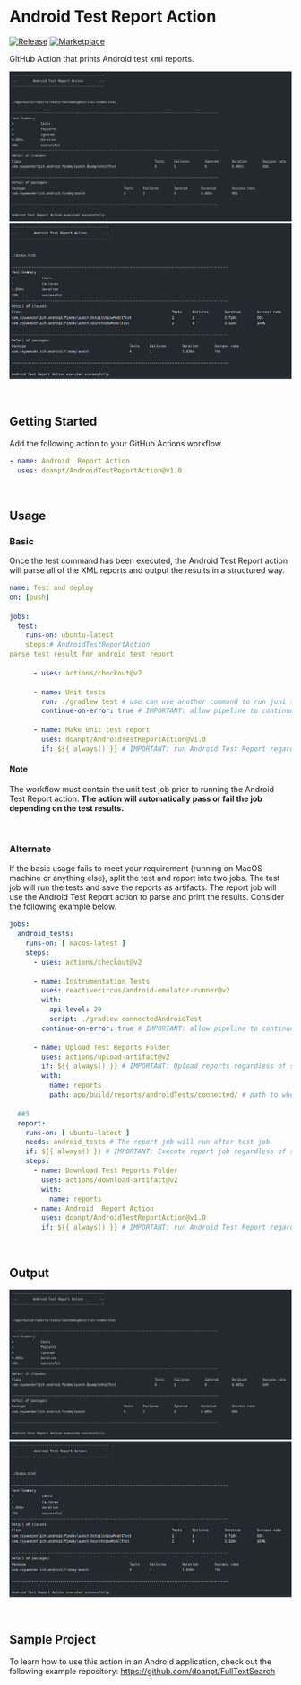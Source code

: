 # Android Test Report Action

[![Release](https://github.com/doanpt/AndroidTestReportAction/blob/main/images/release_verion.svg)](https://github.com/doanpt/AndroidTestReportAction/releases)
[![Marketplace](https://img.shields.io/badge/GitHub-Marketplace-orange.svg)](https://github.com/marketplace/actions/android-report-action)

GitHub Action that prints Android test xml reports.

![action](./images/output1.png)
![action](./images/output2.png)

<br>

## Getting Started

Add the following action to your GitHub Actions workflow.

```yml
- name: Android  Report Action
  uses: doanpt/AndroidTestReportAction@v1.0
```

<br>

## Usage

### Basic

Once the test command has been executed, the Android Test Report action will parse all of the XML reports and output the results in a structured way.

```yml
name: Test and deploy
on: [push]

jobs:
  test:
    runs-on: ubuntu-latest
    steps:# AndroidTestReportAction
parse test result for android test report

      - uses: actions/checkout@v2

      - name: Unit tests
        run: ./gradlew test # use can use another command to run juni test like: ./gradlew testDebugUnitTest
        continue-on-error: true # IMPORTANT: allow pipeline to continue to Android Test Report step

      - name: Make Unit test report
        uses: doanpt/AndroidTestReportAction@v1.0
        if: ${{ always() }} # IMPORTANT: run Android Test Report regardless
```
#### Note
The workflow must contain the unit test job prior to running the Android Test Report action. **The action will automatically pass or fail the job depending on the test results.**

<br>

### Alternate

If the basic usage fails to meet your requirement (running on MacOS machine or anything else), split the test and report into two jobs. The test job will run the tests and save the reports as artifacts. The report job will use the Android Test Report action to parse and print the results. Consider the following example below.

```yml
jobs:
  android_tests:
    runs-on: [ macos-latest ]
    steps:
      - uses: actions/checkout@v2

      - name: Instrumentation Tests
        uses: reactivecircus/android-emulator-runner@v2
        with:
          api-level: 29
          script: ./gradlew connectedAndroidTest
        continue-on-error: true # IMPORTANT: allow pipeline to continue to Android Test Report step
        
      - name: Upload Test Reports Folder
        uses: actions/upload-artifact@v2
        if: ${{ always() }} # IMPORTANT: Upload reports regardless of status
        with:
          name: reports
          path: app/build/reports/androidTests/connected/ # path to where the xml test results are stored

  ##5
  report:
    runs-on: [ ubuntu-latest ]
    needs: android_tests # The report job will run after test job
    if: ${{ always() }} # IMPORTANT: Execute report job regardless of status
    steps:
      - name: Download Test Reports Folder
        uses: actions/download-artifact@v2
        with:
          name: reports
      - name: Android  Report Action
        uses: doanpt/AndroidTestReportAction@v1.0
        if: ${{ always() }} # IMPORTANT: run Android Test Report regardless
```

<br>

## Output

![action](./images/output1.png)
![action](./images/output2.png)

<br>

## Sample Project

To learn how to use this action in an Android application, check out the following example repository:
https://github.com/doanpt/FullTextSearch
